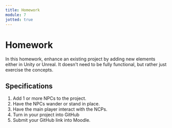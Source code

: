 ```yaml
---
title: Homework
module: 7
jotted: true
---
```


# Homework

In this homework, enhance an existing project by adding new elements either in Unity or Unreal.  It doesn't need to be fully functional, but rather just exercise the concepts.

## Specifications

1. Add 1 or more NPCs to the project.
2. Have the NPCs wander or stand in place.
3. Have the main player interact with the NCPs.
4. Turn in your project into GitHub
5. Submit your GitHub link into Moodle.

